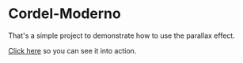 # Cordel-Moderno
That's a simple project to demonstrate how to use the parallax effect.

<a href="https://silasfas.github.io/Cordel-Moderno/" target="_blank">Click here</a> so you can see it into action. 